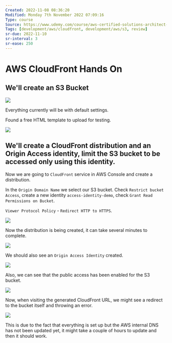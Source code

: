 ```yaml
---
Created: 2022-11-08 08:36:20
Modified: Monday 7th November 2022 07:09:16
Type: course
Source: https://www.udemy.com/course/aws-certified-solutions-architect-associate-saa-c01/?xref=E0Aed11STH4LPUQvCz0GJFABTmM=
Tags: [development/aws/cloudfront, development/aws/s3, review]
sr-due: 2022-11-10
sr-interval: 3
sr-ease: 250
---
```


# AWS CloudFront Hands On

## We'll create an S3 Bucket

![](2019-12-31-07-53-56.png)

Everything currently will be with default settings. 

Found a free HTML template to upload for testing.

![](2019-12-31-07-58-30.png)

## We'll create a CloudFront distribution and an Origin Access identity, limit the S3 bucket to be accessed only using this identity.

Now we are going to `CloudFront` service in AWS Console and create a distribution.

In the `Origin Domain Name` we select our S3 bucket.
Check `Restrict bucket Access`, create a new identity `access-identity-demo`, check `Grant Read Permissions on Bucket`.

`Viewer Protocol Policy` - `Redirect HTTP to HTTPS`.

![](2019-12-31-08-04-03.png)

Now the distribution is being created, it can take several minutes to complete.

![](2019-12-31-08-05-01.png)

We should also see an `Origin Access Identity` created.

![](2019-12-31-08-05-59.png)

Also, we can see that the public access has been enabled for the S3 bucket. 

![](2019-12-31-08-07-31.png)

Now, when visiting the generated CloudFront URL, we might see a redirect to the bucket itself and throwing an error.

![](2019-12-31-08-18-16.png)

This is due to the fact that everything is set up but the AWS internal DNS has not been updated yet, it might take a couple of hours to update and then it should work.